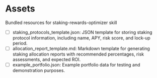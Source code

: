 # Assets

Bundled resources for staking-rewards-optimizer skill

- [ ] staking_protocols_template.json: JSON template for storing staking protocol information, including name, APY, risk score, and lock-up period.
- [ ] allocation_report_template.md: Markdown template for generating staking allocation reports with recommended percentages, risk assessments, and expected ROI.
- [ ] example_portfolio.json: Example portfolio data for testing and demonstration purposes.

